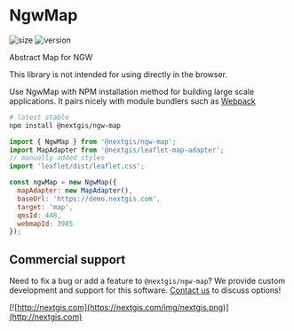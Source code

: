 # NgwMap

![size](https://img.shields.io/bundlephobia/minzip/@nextgis/ngw-map) ![version](https://img.shields.io/npm/v/@nextgis/ngw-map)

Abstract Map for NGW

This library is not intended for using directly in the browser.

Use NgwMap with NPM installation method for building large scale applications. It pairs nicely with module bundlers such as [Webpack](https://webpack.js.org/)

```bash
# latest stable
npm install @nextgis/ngw-map
```

```javascript
import { NgwMap } from '@nextgis/ngw-map';
import MapAdapter from '@nextgis/leaflet-map-adapter';
// manually added styles
import 'leaflet/dist/leaflet.css';

const ngwMap = new NgwMap({
  mapAdapter: new MapAdapter(),
  baseUrl: 'https://demo.nextgis.com',
  target: 'map',
  qmsId: 448,
  webmapId: 3985
});

```

## Commercial support

Need to fix a bug or add a feature to `@nextgis/ngw-map`? We provide custom development and support for this software. [Contact us](http://nextgis.com/contact/) to discuss options!

[![http://nextgis.com](https://nextgis.com/img/nextgis.png)](http://nextgis.com)

